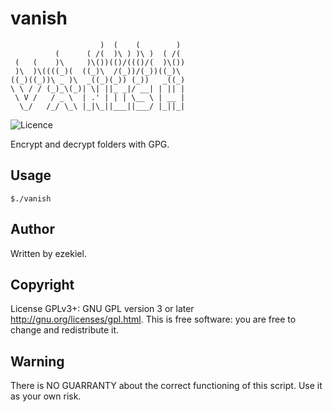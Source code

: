 # vanish
```
                    )  (    (        )  
          (      ( /(  )\ ) )\ )  ( /(  
 (   (    )\     )\())(()/((()/(  )\()) 
 )\  )\((((_)(  ((_)\  /(_))/(_))((_)\  
((_)((_))\ _ )\  _((_)(_)) (_))   _((_) 
\ \ / / (_)_\(_)| \| ||_ _|/ __| | || | 
 \ V /   / _ \  | .' | | | \__ \ | __ | 
  \_/   /_/ \_\ |_|\_||___||___/ |_||_| 
```
![Licence](https://img.shields.io/badge/License-GPL-brightgreen)

Encrypt and decrypt folders with GPG.

## Usage
```Shell
$./vanish
```

## Author

Written by ezekiel.

## Copyright

License GPLv3+: GNU GPL version 3 or later <http://gnu.org/licenses/gpl.html>. This is free software: you are free to change and redistribute it.

## Warning
There is NO GUARRANTY about the correct functioning of this script. Use it as your own risk.
